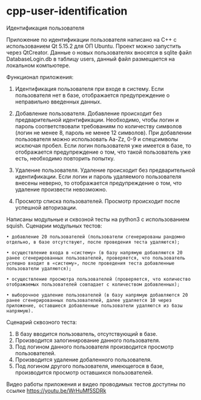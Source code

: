 # cpp-user-identification
Идентификация пользователя

Приложение по идентификации пользователя написано на C++ с использованием Qt 5.15.2 для ОП Ubuntu. Проект можно запустить через QtCreator.
Данные о новых пользователях вносятся в sqlite файл DatabaseLogin.db в таблицу users, данный файл размещается на локальном компьютере. 

Функционал приложения:
1. Идентификация пользователя при входе в систему. Если пользователя нет в базе, отображается предупреждение о неправильно введенных данных.

2. Добавление пользователя. Добавление происходит без предварительной идентификации. Необходимо, чтобы логин и пароль соответствовали требованиям по количеству символов (логин не менее 8, пароль не менее 12 символов). При добавлении пользователя можно использовать Aa-Zz, 0-9 и спецсимволы исключая пробел. Если логин пользователя уже имеется в базе, то отображается предупреждение о том, что такой пользователь уже есть, необходимо повторить попытку.

3. Удаление пользователя. Удаление происходит без предварительной идентификации. Если логин и пароль удаляемого пользователя внесены неверно, то отображается предупреждение о том, что удаление произвести невозможно.

4. Просмотр списка пользователей. Просмотр происходит после успешной авторизации.

Написаны модульные и сквозной тесты на python3 с использованием squish.
Сценарии модульных тестов:

    • добавление 20 пользователей (пользователи сгенерированы рандомно отдельно, в базе отсутствуют, после проведения теста удаляются);
    
    • осуществление входа в «систему» (в базу напрямую добавляются 20 ранее сгенерированных пользователей, проверяется, что пользователь успешно входит в «систему», после проведения теста добавленные пользователи удаляются);
    
    • осуществление просмотра пользователей (проверяется, что количество отображаемых пользователей совпадает с количеством добавленных);
    
    • выборочное удаление пользователей (в базу напрямую добавляются 20 ранее сгенерированных пользователей, далее удаляется 10 через приложение, оставшиеся добавленные пользователи удаляются из базы напрямую).
    
Сценарий сквозного теста:
1. В базу вводится пользователь, отсутствующий в базе.
2. Производится залогинирование данного пользователя.
3. Под логином данного пользователя производится просмотр пользователей.
4. Производится удаление добаленного пользователя.
5. Под логином другого пользователя, имеющегося в базе, производится просмотр оставшихся пользователей.

Видео работы приложения и видео проводимых тестов доступны по ссылке https://youtu.be/WrHuMf5SDRk
